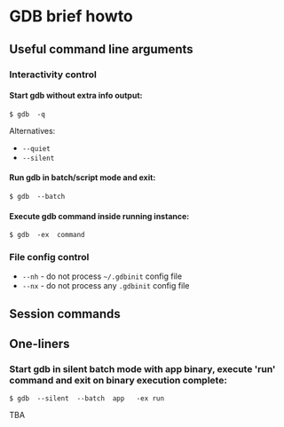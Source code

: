 # GDB brief howto




## Useful command line arguments


### Interactivity control


#### Start gdb without extra info output:
```
$ gdb  -q
```
Alternatives:
  - `--quiet`
  - `--silent`

#### Run gdb in batch/script mode and exit:
```
$ gdb  --batch
```

#### Execute gdb command inside running instance:
```
$ gdb  -ex  command
```


### File config control

  - `--nh` - do not process `~/.gdbinit` config file
  - `--nx` - do not process any `.gdbinit` config file




## Session commands




## One-liners

### Start gdb in silent batch mode with app binary, execute 'run' command and exit on binary execution complete:
```
$ gdb  --silent  --batch  app   -ex run
```

TBA

